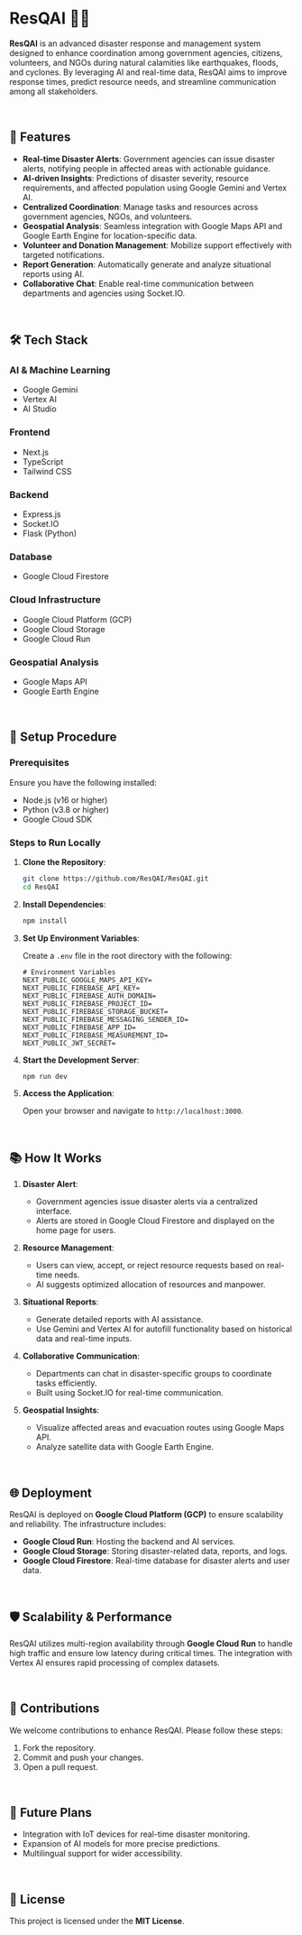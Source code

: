 # ResQAI 🚨🤖

**ResQAI** is an advanced disaster response and management system designed to enhance coordination among government agencies, citizens, volunteers, and NGOs during natural calamities like earthquakes, floods, and cyclones. By leveraging AI and real-time data, ResQAI aims to improve response times, predict resource needs, and streamline communication among all stakeholders.

<br/>

## 🌟 Features

- **Real-time Disaster Alerts**: Government agencies can issue disaster alerts, notifying people in affected areas with actionable guidance.
- **AI-driven Insights**: Predictions of disaster severity, resource requirements, and affected population using Google Gemini and Vertex AI.
- **Centralized Coordination**: Manage tasks and resources across government agencies, NGOs, and volunteers.
- **Geospatial Analysis**: Seamless integration with Google Maps API and Google Earth Engine for location-specific data.
- **Volunteer and Donation Management**: Mobilize support effectively with targeted notifications.
- **Report Generation**: Automatically generate and analyze situational reports using AI.
- **Collaborative Chat**: Enable real-time communication between departments and agencies using Socket.IO.

<br/>

## 🛠️ Tech Stack

### **AI & Machine Learning**

- Google Gemini
- Vertex AI
- AI Studio

### **Frontend**

- Next.js
- TypeScript
- Tailwind CSS

### **Backend**

- Express.js
- Socket.IO
- Flask (Python)

### **Database**

- Google Cloud Firestore

### **Cloud Infrastructure**

- Google Cloud Platform (GCP)
- Google Cloud Storage
- Google Cloud Run

### **Geospatial Analysis**

- Google Maps API
- Google Earth Engine

<br/>

## 🚀 Setup Procedure

### Prerequisites

Ensure you have the following installed:

- Node.js (v16 or higher)
- Python (v3.8 or higher)
- Google Cloud SDK

### Steps to Run Locally

1. **Clone the Repository**:

   ```bash
   git clone https://github.com/ResQAI/ResQAI.git
   cd ResQAI
   ```

2. **Install Dependencies**:

   ```bash
   npm install
   ```

3. **Set Up Environment Variables**:

   Create a `.env` file in the root directory with the following:

   ```env
   # Environment Variables
   NEXT_PUBLIC_GOOGLE_MAPS_API_KEY=
   NEXT_PUBLIC_FIREBASE_API_KEY=
   NEXT_PUBLIC_FIREBASE_AUTH_DOMAIN=
   NEXT_PUBLIC_FIREBASE_PROJECT_ID=
   NEXT_PUBLIC_FIREBASE_STORAGE_BUCKET=
   NEXT_PUBLIC_FIREBASE_MESSAGING_SENDER_ID=
   NEXT_PUBLIC_FIREBASE_APP_ID=
   NEXT_PUBLIC_FIREBASE_MEASUREMENT_ID=
   NEXT_PUBLIC_JWT_SECRET=
   ```

4. **Start the Development Server**:

   ```bash
   npm run dev
   ```

5. **Access the Application**:

   Open your browser and navigate to `http://localhost:3000`.

<br/>

## 📚 How It Works

1. **Disaster Alert**:

   - Government agencies issue disaster alerts via a centralized interface.
   - Alerts are stored in Google Cloud Firestore and displayed on the home page for users.

2. **Resource Management**:

   - Users can view, accept, or reject resource requests based on real-time needs.
   - AI suggests optimized allocation of resources and manpower.

3. **Situational Reports**:

   - Generate detailed reports with AI assistance.
   - Use Gemini and Vertex AI for autofill functionality based on historical data and real-time inputs.

4. **Collaborative Communication**:

   - Departments can chat in disaster-specific groups to coordinate tasks efficiently.
   - Built using Socket.IO for real-time communication.

5. **Geospatial Insights**:

   - Visualize affected areas and evacuation routes using Google Maps API.
   - Analyze satellite data with Google Earth Engine.

<br/>

## 🌐 Deployment

ResQAI is deployed on **Google Cloud Platform (GCP)** to ensure scalability and reliability. The infrastructure includes:

- **Google Cloud Run**: Hosting the backend and AI services.
- **Google Cloud Storage**: Storing disaster-related data, reports, and logs.
- **Google Cloud Firestore**: Real-time database for disaster alerts and user data.

<br/>

## 🛡️ Scalability & Performance

ResQAI utilizes multi-region availability through **Google Cloud Run** to handle high traffic and ensure low latency during critical times. The integration with Vertex AI ensures rapid processing of complex datasets.

<br/>

## 🤝 Contributions

We welcome contributions to enhance ResQAI. Please follow these steps:

1. Fork the repository.
2. Commit and push your changes.
3. Open a pull request.

<br/>

## 🌟 Future Plans

- Integration with IoT devices for real-time disaster monitoring.
- Expansion of AI models for more precise predictions.
- Multilingual support for wider accessibility.

<br/>

## 📝 License

This project is licensed under the **MIT License**.


